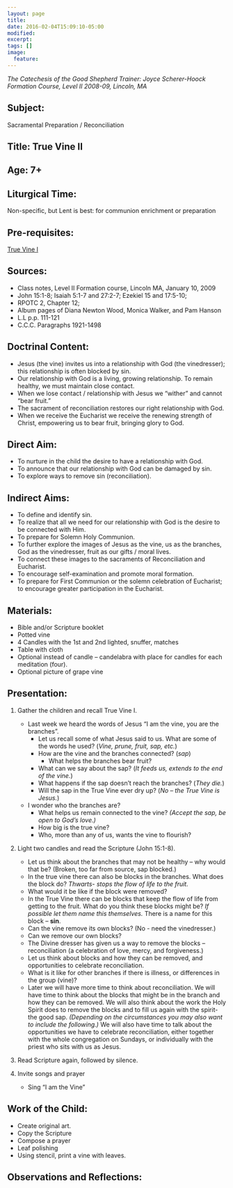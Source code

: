 ```yaml
---
layout: page
title:
date: 2016-02-04T15:09:10-05:00
modified:
excerpt:
tags: []
image:
  feature:
---
```


*The Catechesis of the Good Shepherd*					*Trainer:  Joyce Scherer-Hoock*
*Formation Course, Level II 2008-09, Lincoln, MA*

## Subject:

Sacramental Preparation / Reconciliation

## Title: True Vine II

## Age: 7+

## Liturgical Time:
Non-specific, but Lent is best: for communion enrichment or preparation

## Pre-requisites:
[True Vine I](../TrueVineI)

## Sources:

* Class notes, Level II Formation course, Lincoln MA, January 10, 2009
* John 15:1-8; Isaiah 5:1-7 and 27:2-7; Ezekiel 15 and 17:5-10;
* RPOTC 2, Chapter 12;
* Album pages of Diana Newton Wood, Monica Walker, and Pam Hanson
* L.L p.p. 111-121
* C.C.C. Paragraphs 1921-1498

## Doctrinal Content:

* Jesus (the vine) invites us into a relationship with God (the vinedresser); this relationship is often blocked by sin.
* Our relationship with God is a living, growing relationship.  To remain healthy, we must maintain close contact.
* When we lose contact / relationship with Jesus we “wither” and cannot “bear fruit.”
* The sacrament of reconciliation restores our right relationship with God.
* When we receive the Eucharist we receive the renewing strength of Christ, empowering us to bear fruit, bringing glory to God.

## Direct Aim:

* To nurture in the child the desire to have a relationship with God.
* To announce that our relationship with God can be damaged by sin.
* To explore ways to remove sin (reconciliation).

## Indirect Aims:

* To define and identify sin.
* To realize that all we need for our relationship with God is the desire to be connected with Him.
* To prepare for Solemn Holy Communion.
* To further explore the images of Jesus as the vine, us as the branches, God as the vinedresser, fruit as our gifts / moral lives.
* To connect these images to the sacraments of Reconciliation and Eucharist.
* To encourage self-examination and promote moral formation.
* To prepare for First Communion or the solemn celebration of Eucharist; to encourage greater participation in the Eucharist.

## Materials:

* Bible and/or Scripture booklet
* Potted vine
* 4 Candles with the 1st and 2nd lighted, snuffer, matches
* Table with cloth
* Optional instead of candle – candelabra with place for candles for each meditation (four).
* Optional picture of grape vine

## Presentation:

1.  Gather the children and recall True Vine I.
  	* Last week we heard the words of Jesus “I am the vine, you are the branches”.
	  * Let us recall some of what Jesus said to us.  What are some of the words he used?  (*Vine, prune, fruit, sap, etc.*)
	  * How are the vine and the branches connected? (*sap*)
		* What helps the branches bear fruit?
	  * What can we say about the sap?  (*It feeds us, extends to the end of the vine.*)
	  * What happens if the sap doesn’t reach the branches?  (*They die.*)
	  * Will the sap in the True Vine ever dry up?  (*No – the True Vine is Jesus.*)
  	* I wonder who the branches are?
	  * What helps us remain connected to the vine?  *(Accept the sap, be open to God’s love.)*
	  * How big is the true vine?
	  * Who, more than any of us, wants the vine to flourish?

2.	Light two candles and read the Scripture (John 15:1-8).
	* Let us think about the branches that may not be healthy – why would that be? (Broken, too far from source, sap blocked.)
	* In the true vine there can also be blocks in the branches. What does the block do? *Thwarts- stops the flow of life to the fruit.*
	* What would it be like if the block were removed?
	* In the True Vine there can be blocks that keep the flow of life from getting to the fruit.  What do you think these blocks might be? *If possible let them name this themselves.* There is a name for this block – **sin**.
	* Can the vine remove its own blocks?  (No - need the vinedresser.)
	* Can we remove our own blocks?
	* The Divine dresser has given us a way to remove the blocks – reconciliation (a celebration of love, mercy, and forgiveness.)
	* Let us think about blocks and how they can be removed, and opportunities to celebrate reconciliation.
	* What is it like for other branches if there is illness, or differences in the group (vine)?
	*  Later we will have more time to think about reconciliation.  We will have time to think about the blocks that might be in the branch and how they can be removed. We will also think about the work the Holy Spirit does to remove the blocks and to fill us again with the spirit- the good sap. *(Depending on the circumstances you may also want to include the following.)* We will also have time to talk about the opportunities we have to celebrate reconciliation, either together with the whole congregation on Sundays, or individually with the priest who sits with us as Jesus.
3.  Read Scripture again, followed by silence.
4. Invite songs and prayer
	* Sing “I am the Vine”

## Work of the Child:

* Create original art.
* Copy the Scripture
* Compose a prayer
* Leaf polishing
* Using stencil, print a vine with leaves.

## Observations and Reflections:
